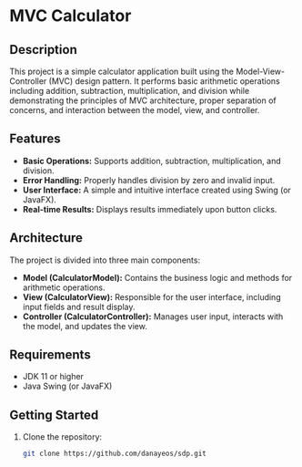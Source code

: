 # MVC Calculator

## Description
This project is a simple calculator application built using the Model-View-Controller (MVC) design pattern. It performs basic arithmetic operations including addition, subtraction, multiplication, and division while demonstrating the principles of MVC architecture, proper separation of concerns, and interaction between the model, view, and controller.

## Features
- **Basic Operations:** Supports addition, subtraction, multiplication, and division.
- **Error Handling:** Properly handles division by zero and invalid input.
- **User Interface:** A simple and intuitive interface created using Swing (or JavaFX).
- **Real-time Results:** Displays results immediately upon button clicks.

## Architecture
The project is divided into three main components:
- **Model (CalculatorModel):** Contains the business logic and methods for arithmetic operations.
- **View (CalculatorView):** Responsible for the user interface, including input fields and result display.
- **Controller (CalculatorController):** Manages user input, interacts with the model, and updates the view.

## Requirements
- JDK 11 or higher
- Java Swing (or JavaFX)

## Getting Started
1. Clone the repository:
   ```bash
   git clone https://github.com/danayeos/sdp.git

   